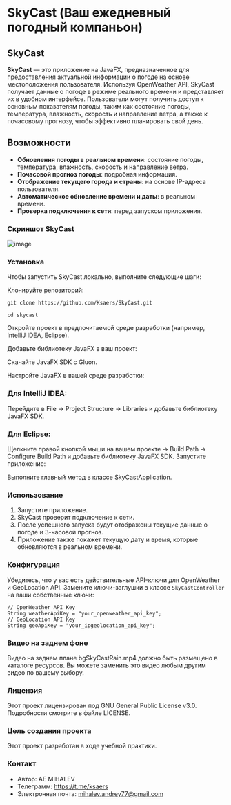 # SkyCast (Ваш ежедневный погодный компаньон)

## SkyCast

**SkyCast** — это приложение на JavaFX, предназначенное для предоставления актуальной информации о погоде на основе местоположения пользователя. Используя OpenWeather API, SkyCast получает данные о погоде в режиме реального времени и представляет их в удобном интерфейсе. Пользователи могут получить доступ к основным показателям погоды, таким как состояние погоды, температура, влажность, скорость и направление ветра, а также к почасовому прогнозу, чтобы эффективно планировать свой день.

## Возможности

- **Обновления погоды в реальном времени**: состояние погоды, температура, влажность, скорость и направление ветра.
- **Почасовой прогноз погоды**: подробная информация.
- **Отображение текущего города и страны**: на основе IP-адреса пользователя.
- **Автоматическое обновление времени и даты**: в реальном времени.
- **Проверка подключения к сети**: перед запуском приложения.


### Скриншот SkyCast
![image](https://github.com/Ksaers/SkyCast/assets/61120576/45c881cc-6b42-4190-8ed7-e2a130f02518)

### Установка
Чтобы запустить SkyCast локально, выполните следующие шаги:

Клонируйте репозиторий:

```
git clone https://github.com/Ksaers/SkyCast.git
```
```
cd skycast
```
Откройте проект в предпочитаемой среде разработки (например, IntelliJ IDEA, Eclipse).

Добавьте библиотеку JavaFX в ваш проект:

Скачайте JavaFX SDK с Gluon.

Настройте JavaFX в вашей среде разработки:

### Для IntelliJ IDEA:

Перейдите в File -> Project Structure -> Libraries и добавьте библиотеку JavaFX SDK.

### Для Eclipse:

Щелкните правой кнопкой мыши на вашем проекте -> Build Path -> Configure Build Path и добавьте библиотеку JavaFX SDK.
Запустите приложение:

Выполните главный метод в классе SkyCastApplication.
### Использование

1. Запустите приложение.
2. SkyCast проверит подключение к сети.
3. После успешного запуска будут отображены текущие данные о погоде и 3-часовой прогноз.
4. Приложение также покажет текущую дату и время, которые обновляются в реальном времени.

### Конфигурация

Убедитесь, что у вас есть действительные API-ключи для OpenWeather и GeoLocation API. Замените ключи-заглушки в классе `SkyCastController` на ваши собственные ключи:

```
// OpenWeather API Key
String weatherApiKey = "your_openweather_api_key";
// GeoLocation API Key
String geoApiKey = "your_ipgeolocation_api_key";
```

### Видео на заднем фоне
Видео на заднем плане bgSkyCastRain.mp4 должно быть размещено в каталоге ресурсов. Вы можете заменить это видео любым другим видео по вашему выбору.

### Лицензия
Этот проект лицензирован под GNU General Public License v3.0. Подробности смотрите в файле LICENSE.

### Цель создания проекта
Этот проект разработан в ходе учебной практики.

### Контакт
- Автор: AE MIHALEV
- Телеграмм: https://t.me/ksaers
- Электронная почта: mihalev.andrey77@gmail.com






